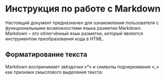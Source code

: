 # Инструкция по работе с Markdown
Настоящий документ предназначен для ознакомления пользователя с функциональными возможностями языка разметки Markdown. Markdown – это облегчённый язык разметки, который является инструментом преобразования кода в HTML.

## Форматирование текста


Markdown воспринимает звёздочки «*» и символы подчеркивания «_» как признаки смыслового выделения текста:
